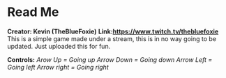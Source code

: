 # Read Me
**Creator: Kevin (TheBlueFoxie)**
**Link:https://www.twitch.tv/thebluefoxie**
This is a simple game made under a stream, this is in no way going to be updated. 
Just uploaded this for fun. 

**Controls:**
*Arow Up = Going up
Arrow Down = Going down
Arrow Left = Going left
Arrow right = Going right*

